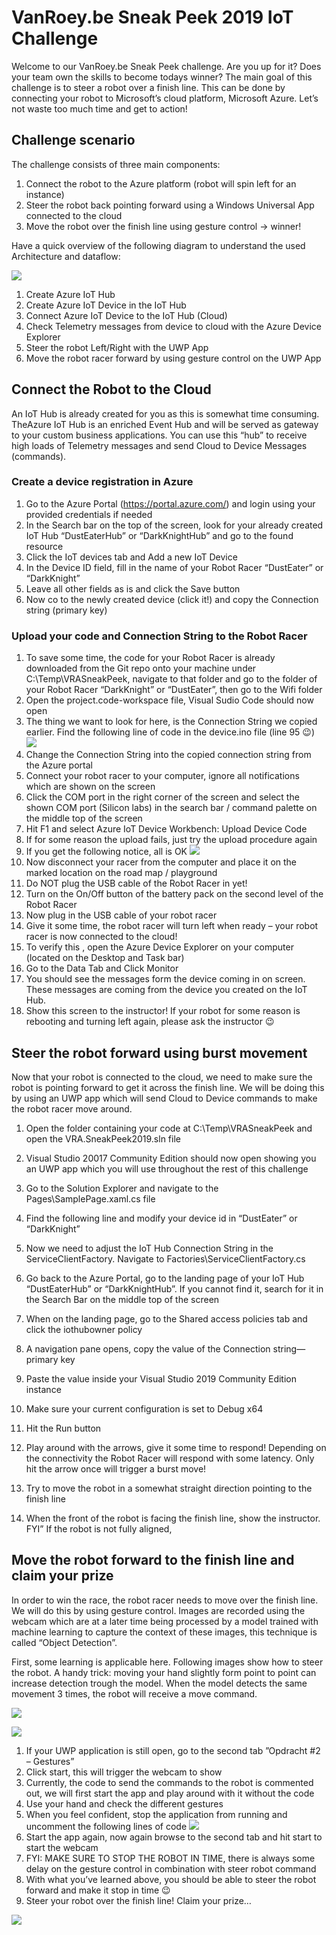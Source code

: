 # VanRoey.be Sneak Peek 2019 IoT Challenge
Welcome to our VanRoey.be Sneak Peek challenge. Are you up for it? Does your team own the skills to become todays winner? 
The main goal of this challenge is to steer a robot over a finish line. This can be done by connecting your robot to Microsoft’s cloud platform, Microsoft Azure. Let’s not waste too much time and get to action!

## Challenge scenario

The challenge consists of three main components:
1.	Connect the robot to the Azure platform (robot will spin left for an instance)
2.	Steer the robot back pointing forward using a Windows Universal App connected to the cloud
3.	Move the robot over the finish line using gesture control -> winner!

Have a quick overview of the following diagram to understand the used Architecture and dataflow:

![](img/architecture.png)

1.	Create Azure IoT Hub
2.	Create Azure IoT Device in the IoT Hub
3.	Connect Azure IoT Device to the IoT Hub (Cloud)
4.	Check Telemetry messages from device to cloud with the Azure Device Explorer
5.	Steer the robot Left/Right with the UWP App
6.	Move the robot racer forward by using gesture control on the UWP App

## Connect the Robot to the Cloud

An IoT Hub is already created for you as this is somewhat time consuming. TheAzure IoT Hub is an enriched Event Hub and will be served as gateway to your custom business applications. You can use this “hub” to receive high loads of Telemetry messages and send Cloud to Device Messages (commands).

### Create a device registration in Azure
1.	Go to the Azure Portal (https://portal.azure.com/) and login using your provided credentials if needed
2.	In the Search bar on the top of the screen, look for your already created IoT Hub “DustEaterHub” or “DarkKnightHub” and go to the found resource
3.	Click the IoT devices tab and Add a new IoT Device
4.	In the Device ID field, fill in the name of your Robot Racer “DustEater” or “DarkKnight”
5.	Leave all other fields as is and click the Save button
6.	Now co to the newly created device (click it!) and copy the Connection string (primary key)

### Upload your code and Connection String to the Robot Racer
1.	To save some time, the code for your Robot Racer is already downloaded from the Git repo onto your machine under C:\Temp\VRASneakPeek, navigate to that folder and go to the folder of your Robot Racer “DarkKnight” or “DustEater”, then go to the Wifi folder
2.	Open the project.code-workspace file, Visual Sudio Code should now open
3.	The thing we want to look for here, is the Connection String we copied earlier. Find the following line of code in the device.ino file (line 95 😉)
![](img/deviceConnectionString.png)
4.	Change the Connection String into the copied connection string from the Azure portal
5.	Connect your robot racer to your computer, ignore all notifications which are shown on the screen
6.	Click the COM port in the right corner of the screen and select the shown COM port (Silicon labs) in the search bar / command palette on the middle top of the screen
7.	Hit F1 and select Azure IoT Device Workbench: Upload Device Code
8.	If for some reason the upload fails, just try the upload procedure again
9.	If you get the following notice, all is OK
![](img/uploadReady.png)
10.	Now disconnect your racer from the computer and place it on the marked location on the road map / playground
11.	Do NOT plug the USB cable of the Robot Racer in yet!
12.	Turn on the On/Off button of the battery pack on the second level of the Robot Racer
13.	Now plug in the USB cable of your robot racer
14.	Give it some time, the robot racer will turn left when ready – your robot racer is now connected to the cloud!
15.	To verify this , open the Azure Device Explorer on your computer (located on the Desktop and Task bar)
16.	Go to the Data Tab and Click Monitor
17.	You should see the messages form the device coming in on screen. These messages are coming from the device you created on the IoT Hub. 
18.	Show this screen to the instructor!
If your robot for some reason is rebooting and turning left again, please ask the instructor 😉

## Steer the robot forward using burst movement
Now that your robot is connected to the cloud, we need to make sure the robot is pointing forward to get it across the finish line. We will be doing this by using an UWP app which will send Cloud to Device commands to make the robot racer move around.

1.	Open the folder containing your code at C:\Temp\VRASneakPeek and open the VRA.SneakPeek2019.sln file
2.	Visual Studio 20017 Community Edition should now open showing you an UWP app which you will use throughout the rest of this challenge
3.	Go to the Solution Explorer and navigate to the Pages\SamplePage.xaml.cs file
4.	Find the following line and modify your device id in “DustEater” or “DarkKnight”
 
5.	Now we need to adjust the IoT Hub Connection String in the ServiceClientFactory. Navigate to Factories\ServiceClientFactory.cs 
6.	Go back to the Azure Portal, go to the landing page of your IoT Hub “DustEaterHub” or “DarkKnightHub”. If you cannot find it, search for it in the Search Bar on the middle top of the screen
7.	When on the landing page, go to the Shared access policies tab and click the iothubowner policy
8.	A navigation pane opens, copy the value of the Connection string—primary key
9.	Paste the value inside your Visual Studio 2019 Community Edition instance
10.	Make sure your current configuration is set to Debug x64
11.	Hit the Run button
12.	Play around with the arrows, give it some time to respond! Depending on the connectivity the Robot Racer will respond with some latency. Only hit the arrow once will trigger a burst move!
13.	Try to move the robot in a somewhat straight direction pointing to the finish line
14.	When the front of the robot is facing the finish line, show the instructor. FYI” If the robot is not fully aligned, 

## Move the robot forward to the finish line and claim your prize
In order to win the race, the robot racer needs to move over the finish line. We will do this by using gesture control. Images are recorded using the webcam which are at a later time being processed by a model trained with machine learning to capture the context of these images, this technique is called “Object Detection”.

First, some learning is applicable here. Following images show how to steer the robot. A handy trick: moving your hand slightly form point to point can increase detection trough the model. When the model detects the same movement 3 times, the robot will receive a move command.

![](img/moveForward.png)

![](img/stopMoving.png)

1.	If your UWP application is still open, go to the second tab ”Opdracht #2 – Gestures”
2.	Click start, this will trigger the webcam to show
3.	Currently, the code to send the commands to the robot is commented out, we will first start the app and play around with it without the code
4.	Use your hand and check the different gestures
5.	When you feel confident, stop the application from running and uncomment the following lines of code
![](img/codeCommented.png)
6.	Start the app again, now again browse to the second tab and hit start to start the webcam
7.	FYI: MAKE SURE TO STOP THE ROBOT IN TIME, there is always some delay on the gesture control in combination with steer robot command
8.	With what you’ve learned above, you should be able to steer the robot forward and make it stop in time 😉
9.	Steer your robot over the finish line! Claim your prize…


![](img/logo.png)


